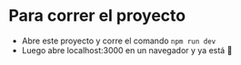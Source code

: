 # Para correr el proyecto

- Abre este proyecto y corre el comando `npm run dev`
- Luego abre localhost:3000 en un navegador y ya está 🥳
